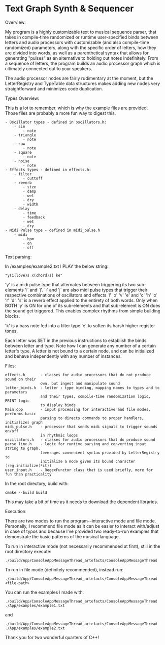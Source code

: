 # Text Graph Synth & Sequencer

Overview:

My program is a highly customizable text to musical sequence parser, that takes
in compile-time randomized or runtime user-specified binds between letters and
audio processors with customizable (and also compile-time randomized) parameters,
along with the specific order of letters, how they are divided into words, as well
as a parenthetical syntax that allows for generating "pulses" as an alternative to
holding out notes indefinitely. From a sequence of letters, the program builds an
audio processor graph which is ultimately connected out to your speakers.

The audio processor nodes are fairly rudimentary at the moment, but the LetterRegistry
and TypeTable data structures makes adding new nodes very straightforward and minimizes
code duplication.


Types Overview:

This is a lot to remember, which is why the example files are provided. Those files are probably a more fun way to digest this.

    - Oscillator types - defined in oscillators.h:
        - sin
            - note
        - triangle
            - note
        - saw
            - note
        - square
            - note
        - noise
            - note
    - Effects types - defined in effects.h:
        - filter
            - cuttoff
        - reverb
            - size
            - damp
            - wet
            - dry
            - width
        - delay
            - time
            - feedback
            - wet
            - dry
    - Midi Pulse type - defined in midi_pulse.h
        - midi
            - bpm
            - on
            - off


Text parsing:

In /examples/example2.txt I PLAY the below string:
```
"y(i(love)s x(chord)s) ke"
```
'y' is a midi pulse type that alternates between triggering its two sub-elements
'i' and 'j'. 'i' and 'j' are also midi pulse types that trigger their respective
combinations of oscillators and effects 'l' 'o' 'v' 'e' and 'c' 'h' 'o' 'r' 'd'.
's' is a reverb effect applied to the entirety of both words. Only when BOTH
'y' is ON for one of its sub-elements and that sub-element is ON does the sound
get triggered. This enables complex rhythms from simple building blocks.

'k' is a bass note fed into a filter type 'e' to soften its harsh higher register tones.

Each letter was SET in the previous instructions to establish the binds between
letter and type. Note how I can generate any number of a certain letter's type.
A letter is not bound to a certain node, and can be initialized and behave
independently with any number of instances.


Files:

    effects.h       - classes for audio processors that do not produce sound on their
                    own, but ingest and manipulate sound
    letter_binds.h  - letter : type binding, mapping names to types and to parameters
                    and their types, compile-time randomization logic, PRINT logic
                    to display binds
    Main.cpp        - input processing for interactive and file modes, performs basic
                    parsing to directs commands to proper handlers, initializes graph
    midi_pulse.h    - processor that sends midi signals to trigger sounds on/off
                    in rhythmic loops
    oscillators.h   - classes for audio processors that do produce sound
    parse_line.h    - logic for runtime parsing and converting input string to graph,
                    leverages convenient syntax provided by LetterRegistry to
                    initialize a node given its bound character (reg.initialize(*it))
    user_input.h    - RegexFunctor class that is used briefly, more for fun than practicality


In the root directory, build with:
```
cmake --build build
```
This may take a bit of time as it needs to download the dependent libraries.

Execution:

There are two modes to run the program--interactive mode and file mode. Personally,
I recommend file mode as it can be easier to interact with/adjust in case of typos
and because I've provided two ready-to-run examples that demonstrate the basic
patterns of the musical language.

To run in interactive mode (not necessarily recommended at first), still in the 
root directory execute:
```
./build/App/ConsoleAppMessageThread_artefacts/ConsoleAppMessageThread
```

To run in file mode (definitely recommended), instead run:
```
./build/App/ConsoleAppMessageThread_artefacts/ConsoleAppMessageThread <file-path>
```

You can run the examples I made with:
```
./build/App/ConsoleAppMessageThread_artefacts/ConsoleAppMessageThread ./App/examples/example1.txt
```
and
```
./build/App/ConsoleAppMessageThread_artefacts/ConsoleAppMessageThread ./App/examples/example2.txt
```

Thank you for two wonderful quarters of C++!

